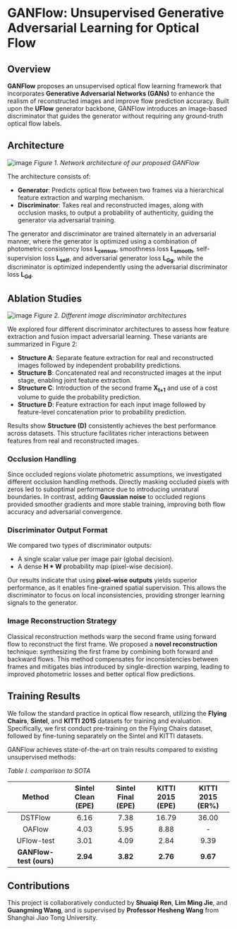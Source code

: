 
# GANFlow: Unsupervised Generative Adversarial Learning for Optical Flow

## Overview
**GANFlow** proposes an unsupervised optical flow learning framework that incorporates **Generative Adversarial Networks (GANs)** to enhance the realism of reconstructed images and improve flow prediction accuracy. Built upon the **UFlow** generator backbone, GANFlow introduces an image-based discriminator that guides the generator without requiring any ground-truth optical flow labels.

## Architecture
![image](https://github.com/user-attachments/assets/d4a966a0-f510-4451-af5b-3f9c0fe64d5c)
*Figure 1. Network architecture of our proposed GANFlow*

The architecture consists of:
- **Generator**: Predicts optical flow between two frames via a hierarchical feature extraction and warping mechanism.
- **Discriminator**: Takes real and reconstructed images, along with occlusion masks, to output a probability of authenticity, guiding the generator via adversarial training.

The generator and discriminator are trained alternately in an adversarial manner, where the generator is optimized using a combination of photometric consistency loss **L<sub>census</sub>**, smoothness loss **L<sub>smooth</sub>**, self-supervision loss **L<sub>self</sub>**, and adversarial generator loss **L<sub>Gg</sub>**, while the discriminator is optimized independently using the adversarial discriminator loss **L<sub>Gd</sub>**.


## Ablation Studies
![image](https://github.com/user-attachments/assets/38229fac-1b0b-4a1b-b000-a773a68c07ff)
*Figure 2. Different image discriminator architectures*

We explored four different discriminator architectures to assess how feature extraction and fusion impact adversarial learning. These variants are summarized in Figure 2:
- **Structure A**: Separate feature extraction for real and reconstructed images followed by independent probability predictions.
- **Structure B**: Concatenated real and reconstructed images at the input stage, enabling joint feature extraction.
- **Structure C**: Introduction of the second frame **X<sub>t+1</sub>** and use of a cost volume to guide the probability prediction.
- **Structure D**: Feature extraction for each input image followed by feature-level concatenation prior to probability prediction.

Results show **Structure (D)** consistently achieves the best performance across datasets. This structure facilitates richer interactions between features from real and reconstructed images.

### Occlusion Handling

Since occluded regions violate photometric assumptions, we investigated different occlusion handling methods. Directly masking occluded pixels with zeros led to suboptimal performance due to introducing unnatural boundaries. In contrast, adding **Gaussian noise** to occluded regions provided smoother gradients and more stable training, improving both flow accuracy and adversarial convergence.

### Discriminator Output Format

We compared two types of discriminator outputs:
- A single scalar value per image pair (global decision).
- A dense **H * W** probability map (pixel-wise decision).

Our results indicate that using **pixel-wise outputs** yields superior performance, as it enables fine-grained spatial supervision. This allows the discriminator to focus on local inconsistencies, providing stronger learning signals to the generator.

### Image Reconstruction Strategy

Classical reconstruction methods warp the second frame using forward flow to reconstruct the first frame. We proposed a **novel reconstruction** technique: synthesizing the first frame by combining both forward and backward flows. This method compensates for inconsistencies between frames and mitigates bias introduced by single-direction warping, leading to improved photometric losses and better optical flow predictions.



## Training Results
We follow the standard practice in optical flow research, utilizing the **Flying Chairs**, **Sintel**, and **KITTI 2015** datasets for training and evaluation. Specifically, we first conduct pre-training on the Flying Chairs dataset, followed by fine-tuning separately on the Sintel and KITTI datasets.

GANFlow achieves state-of-the-art on train results compared to existing unsupervised methods:

*Table I. comparison to SOTA*

| Method | Sintel Clean (EPE) | Sintel Final (EPE) | KITTI 2015 (EPE) | KITTI 2015 (ER%) |
|:------:|:------------------:|:-----------------:|:----------------:|:---------------:|
| DSTFlow | 6.16 | 7.38 | 16.79 | 36.00 |
| OAFlow  | 4.03 | 5.95 | 8.88 | - |
| UFlow-test  | 3.01 | 4.09 | 2.84 | 9.39 |
| **GANFlow-test (ours)** | **2.94** | **3.82** | **2.76** | **9.67** |



## Contributions
This project is collaboratively conducted by **Shuaiqi Ren**, **Lim Ming Jie**, and **Guangming Wang**,  and is supervised by **Professor Hesheng Wang** from Shanghai Jiao Tong University.
